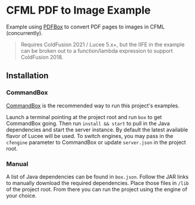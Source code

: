 # CFML PDF to Image Example


Example using [PDFBox](https://pdfbox.apache.org/) to convert PDF pages to images in CFML (concurrently).

> Requires ColdFusion 2021 / Lucee 5.x+, but the IIFE in the example can be broken out to a function/lambda expression to support ColdFusion 2018.

## Installation

### CommandBox

[CommandBox](https://www.ortussolutions.com/products/commandbox) is the recommended way to run this project's examples.

Launch a terminal pointing at the project root and run `box` to get CommandBox going. Then run `install && start` to pull in the Java dependencies and start the server instance. By default the latest available flavor of Lucee will be used. To switch engines, you may pass in the `cfengine` parameter to CommandBox or update `server.json` in the project root.

### Manual

A list of Java dependencies can be found in `box.json`. Follow the JAR links to manually download the required dependencies. Place those files in `/lib` of the project root. From there you can run the project using the engine of your choice.
